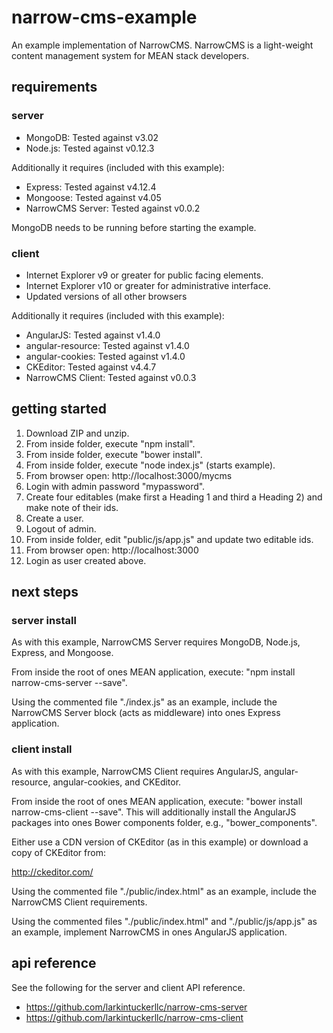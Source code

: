 # narrow-cms-example

An example implementation of NarrowCMS. NarrowCMS is a light-weight content management system for MEAN stack developers.

## requirements

### server

* MongoDB: Tested against v3.02
* Node.js: Tested against v0.12.3

Additionally it requires (included with this example):

* Express: Tested against v4.12.4
* Mongoose: Tested against v4.05
* NarrowCMS Server: Tested against v0.0.2

MongoDB needs to be running before starting the example.

### client

* Internet Explorer v9 or greater for public facing elements.
* Internet Explorer v10 or greater for administrative interface.
* Updated versions of all other browsers

Additionally it requires (included with this example):

* AngularJS: Tested against v1.4.0
* angular-resource: Tested against v1.4.0
* angular-cookies: Tested against v1.4.0
* CKEditor: Tested against v4.4.7
* NarrowCMS Client: Tested against v0.0.3

## getting started

1. Download ZIP and unzip.
2. From inside folder, execute "npm install".
3. From inside folder, execute "bower install".
4. From inside folder, execute "node index.js" (starts example).
5. From browser open: http://localhost:3000/mycms
6. Login with admin password "mypassword".
7. Create four editables (make first a Heading 1 and third a Heading 2) and make note of their ids.
8. Create a user.
9. Logout of admin.
10. From inside folder, edit "public/js/app.js" and update two editable ids.
11. From browser open: http://localhost:3000
12. Login as user created above.

## next steps

### server install

As with this example, NarrowCMS Server requires MongoDB, Node.js, Express, and Mongoose.

From inside the root of ones MEAN application, execute:
"npm install narrow-cms-server --save".

Using the commented file "./index.js" as an example, include the NarrowCMS Server block (acts as middleware) into ones Express application.

### client install

As with this example, NarrowCMS Client requires AngularJS, angular-resource, angular-cookies, and CKEditor.

From inside the root of ones MEAN application, execute:
"bower install narrow-cms-client --save". This will additionally install the AngularJS packages into ones Bower components folder, e.g., "bower_components".

Either use a CDN version of CKEditor (as in this example) or download a copy of CKEditor from:

http://ckeditor.com/

Using the commented file "./public/index.html" as an example, include the NarrowCMS Client requirements.

Using the commented files "./public/index.html" and "./public/js/app.js" as an example, implement NarrowCMS in ones AngularJS application.

## api reference

See the following for the server and client API reference.

* https://github.com/larkintuckerllc/narrow-cms-server
* https://github.com/larkintuckerllc/narrow-cms-client
